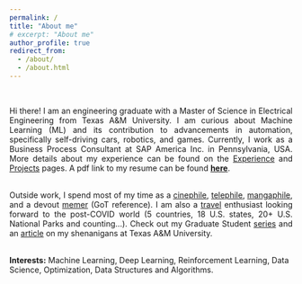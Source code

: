 ```yaml
---
permalink: /
title: "About me"
# excerpt: "About me"
author_profile: true
redirect_from: 
  - /about/
  - /about.html
---
```


<br>
<div style="text-align: justify">

<!-- For my work, I use Deep Reinforcement Learning (RL) techniques to learn profit-maximizing plans.
Prior to joining A&M, I worked on interesting research problems at the Indian Institute of Science, India.  -->

Hi there! I am an engineering graduate with a Master of Science in Electrical Engineering from Texas A&M University. I am curious about Machine Learning (ML) and its contribution to advancements in automation, specifically self-driving cars, robotics, and games. Currently, I work as a Business Process Consultant at SAP America Inc. in Pennsylvania, USA. More details about my experience can be found on the <a href="http://prabhasak.github.io/experience">Experience</a> and <a href="http://prabhasak.github.io/projects">Projects</a> pages. A pdf link to my resume can be found <a href="https://prabhasak.github.io/files/Resume_Prabhasa_Kalkur.pdf"><b>here</b></a>.  <br><br>

Outside work, I spend most of my time as a <a href="https://letterboxd.com/prabhasa/">cinephile</a>, <a href="https://www.tvtime.com/en/user/57933524/profile">telephile</a>, <a href="https://myanimelist.net/profile/prabhasa">mangaphile</a>, and a devout <a href="https://www.facebook.com/Scratchpad.IGSA/photos/a.534487949954447/2212542242149001/">memer</a> (GoT reference). I am also a <a href="https://goo.gl/maps/FruobYpsu3Gxoshk8">travel</a> enthusiast looking forward to the post-COVID world (5 countries, 18 U.S. states, 20+ U.S. National Parks and counting...). Check out my Graduate Student <a href="https://www.instagram.com/explore/tags/talesattamu/">series</a> and an <a href="https://engineering.tamu.edu/news/2019/05/balancing-engineering-and-creativity.html">article</a> on my shenanigans at Texas A&M University. <br><br>

</div>


**Interests:** Machine Learning, Deep Learning, Reinforcement Learning, Data Science, Optimization, Data Structures and Algorithms.

<!-- I spend most of my awake time as a [cinephile](https://letterboxd.com/prabhasa/), [telephile](https://www.tvtime.com/en/user/57933524/profile), [mangaphile](https://myanimelist.net/profile/prabhasa), and a devout [memer](https://www.facebook.com/Scratchpad.IGSA/photos/a.534487949954447/2212542242149001/) (GoT reference). I am also a [travel](https://goo.gl/maps/FruobYpsu3Gxoshk8) enthusiast looking forward to the post-COVID world (5 countries, 18 U.S. states, 20+ U.S. National Parks and counting...). Check out my Graduate Student [series](https://www.instagram.com/explore/tags/talesattamu/) and an [article](https://engineering.tamu.edu/news/2019/05/balancing-engineering-and-creativity.html) on my shenanigans at Texas A&M University.  -->

<!-- I help enhance ML models in the SAP ecosystem, which helps customers optimize their supply chain demand planning.  -->

